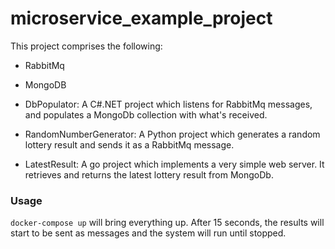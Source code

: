 # microservice_example_project

This project comprises the following:

- RabbitMq

- MongoDB

- DbPopulator: A C#.NET project which listens for RabbitMq messages, and populates a MongoDb collection with what's received.

- RandomNumberGenerator: A Python project which generates a random lottery result and sends it as a RabbitMq message.

- LatestResult: A go project which implements a very simple web server. It retrieves and returns the latest lottery result from MongoDb.

### Usage

`docker-compose up` will bring everything up. After 15 seconds, the results will start to be sent as messages and the system will run until stopped.

